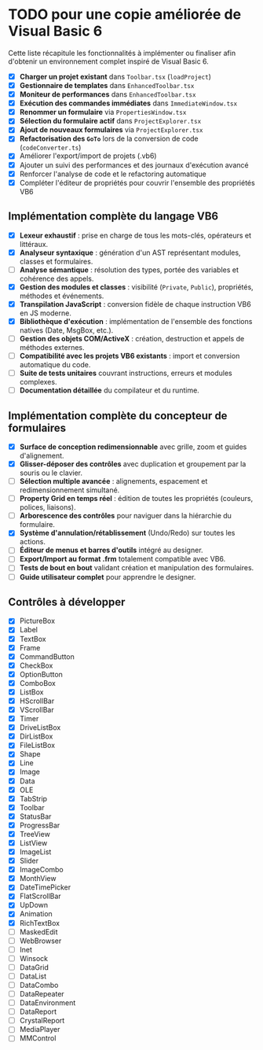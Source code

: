 # TODO pour une copie améliorée de Visual Basic 6

Cette liste récapitule les fonctionnalités à implémenter ou finaliser afin d'obtenir un environnement complet inspiré de Visual Basic 6.

- [x] **Charger un projet existant** dans `Toolbar.tsx` (`loadProject`)
- [x] **Gestionnaire de templates** dans `EnhancedToolbar.tsx`
- [x] **Moniteur de performances** dans `EnhancedToolbar.tsx`
- [x] **Exécution des commandes immédiates** dans `ImmediateWindow.tsx`
- [x] **Renommer un formulaire** via `PropertiesWindow.tsx`
- [x] **Sélection du formulaire actif** dans `ProjectExplorer.tsx`
- [x] **Ajout de nouveaux formulaires** via `ProjectExplorer.tsx`
- [x] **Refactorisation des `GoTo`** lors de la conversion de code (`codeConverter.ts`)
- [x] Améliorer l'export/import de projets (.vb6)
- [x] Ajouter un suivi des performances et des journaux d'exécution avancé
- [x] Renforcer l'analyse de code et le refactoring automatique
- [x] Compléter l'éditeur de propriétés pour couvrir l'ensemble des propriétés VB6

## Implémentation complète du langage VB6

- [x] **Lexeur exhaustif** : prise en charge de tous les mots-clés, opérateurs et littéraux.
- [x] **Analyseur syntaxique** : génération d'un AST représentant modules, classes et formulaires.
- [ ] **Analyse sémantique** : résolution des types, portée des variables et cohérence des appels.
- [x] **Gestion des modules et classes** : visibilité (`Private`, `Public`), propriétés, méthodes et événements.
- [x] **Transpilation JavaScript** : conversion fidèle de chaque instruction VB6 en JS moderne.
- [x] **Bibliothèque d'exécution** : implémentation de l'ensemble des fonctions natives (Date, MsgBox, etc.).
- [ ] **Gestion des objets COM/ActiveX** : création, destruction et appels de méthodes externes.
- [ ] **Compatibilité avec les projets VB6 existants** : import et conversion automatique du code.
- [ ] **Suite de tests unitaires** couvrant instructions, erreurs et modules complexes.
- [ ] **Documentation détaillée** du compilateur et du runtime.

## Implémentation complète du concepteur de formulaires

- [x] **Surface de conception redimensionnable** avec grille, zoom et guides d'alignement.
- [x] **Glisser-déposer des contrôles** avec duplication et groupement par la souris ou le clavier.
- [ ] **Sélection multiple avancée** : alignements, espacement et redimensionnement simultané.
- [ ] **Property Grid en temps réel** : édition de toutes les propriétés (couleurs, polices, liaisons).
- [ ] **Arborescence des contrôles** pour naviguer dans la hiérarchie du formulaire.
- [x] **Système d'annulation/rétablissement** (Undo/Redo) sur toutes les actions.
- [ ] **Éditeur de menus et barres d'outils** intégré au designer.
- [ ] **Export/Import au format .frm** totalement compatible avec VB6.
- [ ] **Tests de bout en bout** validant création et manipulation des formulaires.
- [ ] **Guide utilisateur complet** pour apprendre le designer.

## Contrôles à développer

- [x] PictureBox
- [x] Label
- [x] TextBox
- [x] Frame
- [x] CommandButton
- [x] CheckBox
- [x] OptionButton
- [x] ComboBox
- [x] ListBox
- [x] HScrollBar
- [x] VScrollBar
- [x] Timer
- [x] DriveListBox
- [x] DirListBox
- [x] FileListBox
- [x] Shape
- [x] Line
- [x] Image
- [x] Data
- [x] OLE
- [x] TabStrip
- [x] Toolbar
- [x] StatusBar
- [x] ProgressBar
- [x] TreeView
- [x] ListView
- [x] ImageList
- [x] Slider
- [x] ImageCombo
- [x] MonthView
- [x] DateTimePicker
- [x] FlatScrollBar
- [x] UpDown
- [x] Animation
- [x] RichTextBox
- [ ] MaskedEdit
- [ ] WebBrowser
- [ ] Inet
- [ ] Winsock
- [ ] DataGrid
- [ ] DataList
- [ ] DataCombo
- [ ] DataRepeater
- [ ] DataEnvironment
- [ ] DataReport
- [ ] CrystalReport
- [ ] MediaPlayer
- [ ] MMControl
